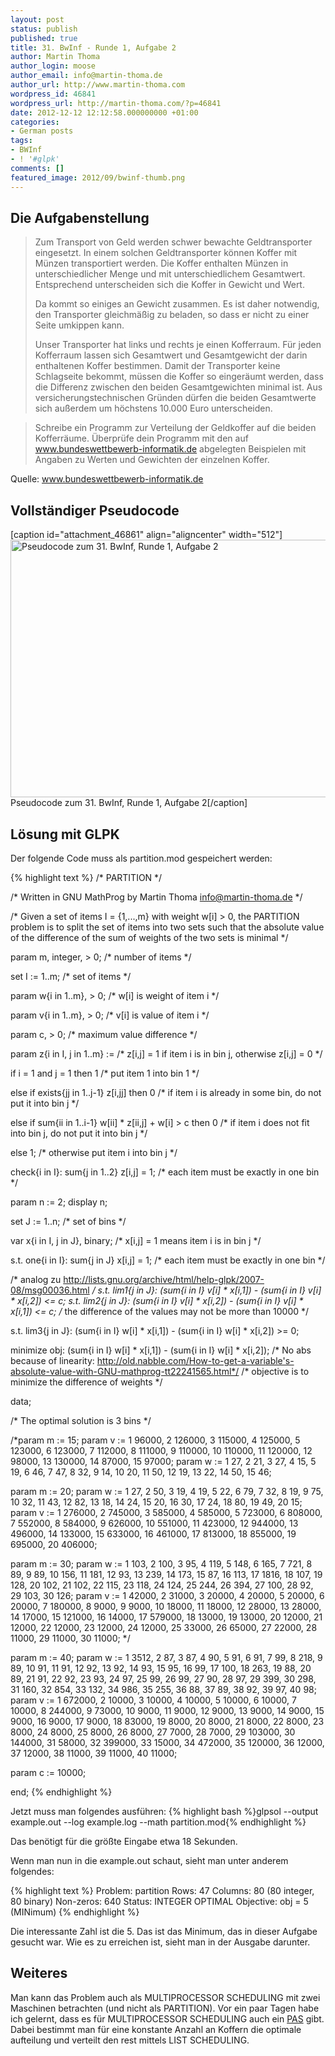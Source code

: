 ```yaml
---
layout: post
status: publish
published: true
title: 31. BwInf - Runde 1, Aufgabe 2
author: Martin Thoma
author_login: moose
author_email: info@martin-thoma.de
author_url: http://www.martin-thoma.com
wordpress_id: 46841
wordpress_url: http://martin-thoma.com/?p=46841
date: 2012-12-12 12:12:58.000000000 +01:00
categories:
- German posts
tags:
- BWInf
- ! '#glpk'
comments: []
featured_image: 2012/09/bwinf-thumb.png
---
```

<h2>Die Aufgabenstellung</h2>
<blockquote>Zum Transport von Geld werden schwer bewachte Geldtransporter eingesetzt. In einem solchen Geldtransporter k&ouml;nnen Koffer mit M&uuml;nzen transportiert werden. Die Koffer enthalten M&uuml;nzen in unterschiedlicher Menge und mit unterschiedlichem Gesamtwert. Entsprechend unterscheiden sich die Koffer in Gewicht und Wert.

Da kommt so einiges an Gewicht zusammen. Es ist daher notwendig, den Transporter gleichm&auml;&szlig;ig zu beladen, so dass er nicht zu einer Seite umkippen kann.

Unser Transporter hat links und rechts je einen Kofferraum. F&uuml;r jeden Kofferraum lassen sich Gesamtwert und Gesamtgewicht der darin enthaltenen Koffer bestimmen. Damit der Transporter keine Schlagseite bekommt, m&uuml;ssen die Koffer so einger&auml;umt werden, dass die Differenz zwischen den beiden Gesamtgewichten minimal ist. Aus versicherungstechnischen Gr&uuml;nden d&uuml;rfen die beiden Gesamtwerte sich au&szlig;erdem um h&ouml;chstens 10.000 Euro unterscheiden.</blockquote>

<blockquote>Schreibe ein Programm zur Verteilung der Geldkoffer auf die beiden Kofferr&auml;ume. &Uuml;berpr&uuml;fe dein Programm mit den auf <a href="http://www.bundeswettbewerb-informatik.de/index.php?id=1168">www.bundeswettbewerb-informatik.de</a> abgelegten Beispielen mit Angaben zu Werten und Gewichten der einzelnen Koffer.</blockquote>

Quelle: <a href="http://www.bundeswettbewerb-informatik.de/fileadmin/templates/bwinf/aufgaben/bwinf31/Aufgabenblatt311_Aufgaben.pdf">www.bundeswettbewerb-informatik.de</a>

<h2>Vollst&auml;ndiger Pseudocode</h2>
[caption id="attachment_46861" align="aligncenter" width="512"]<a href="http://martin-thoma.com/wp-content/uploads/2012/12/pseudocode-31.1.2-bwinf.png"><img src="http://martin-thoma.com/wp-content/uploads/2012/12/pseudocode-31.1.2-bwinf.png" alt="Pseudocode zum 31. BwInf, Runde 1, Aufgabe 2" title="Pseudocode zum 31. BwInf, Runde 1, Aufgabe 2" width="512" height="412" class="size-full wp-image-46861" /></a> Pseudocode zum 31. BwInf, Runde 1, Aufgabe 2[/caption]

<h2>L&ouml;sung mit GLPK</h2>
Der folgende Code muss als partition.mod gespeichert werden:

{% highlight text %}
/* PARTITION */

/* Written in GNU MathProg by Martin Thoma <info@martin-thoma.de> */

/* Given a set of items I = {1,...,m} with weight w[i] > 0, the 
   PARTITION problem is to split the set of items into two sets
   such that the absolute value of the difference of the sum of 
   weights of the two sets is minimal */

param m, integer, > 0;
/* number of items */

set I := 1..m;
/* set of items */

param w{i in 1..m}, > 0;
/* w[i] is weight of item i */

param v{i in 1..m}, > 0;
/* v[i] is value of item i */

param c, > 0;
/* maximum value difference */

param z{i in I, j in 1..m} :=
/* z[i,j] = 1 if item i is in bin j, otherwise z[i,j] = 0 */

   if i = 1 and j = 1 then 1
   /* put item 1 into bin 1 */

   else if exists{jj in 1..j-1} z[i,jj] then 0
   /* if item i is already in some bin, do not put it into bin j */

   else if sum{ii in 1..i-1} w[ii] * z[ii,j] + w[i] > c then 0
   /* if item i does not fit into bin j, do not put it into bin j */

   else 1;
   /* otherwise put item i into bin j */

check{i in I}: sum{j in 1..2} z[i,j] = 1;
/* each item must be exactly in one bin */

param n := 2;
display n;

set J := 1..n;
/* set of bins */

var x{i in I, j in J}, binary;
/* x[i,j] = 1 means item i is in bin j */

s.t. one{i in I}: sum{j in J} x[i,j] = 1;
/* each item must be exactly in one bin */

/* analog zu http://lists.gnu.org/archive/html/help-glpk/2007-08/msg00036.html */
s.t. lim1{j in J}: (sum{i in I} v[i] * x[i,1]) - (sum{i in I} v[i] * x[i,2]) <= c;
s.t. lim2{j in J}: (sum{i in I} v[i] * x[i,2]) - (sum{i in I} v[i] * x[i,1]) <= c;
/* the difference of the values may not be more than 10000 */

s.t. lim3{j in J}: (sum{i in I} w[i] * x[i,1]) - (sum{i in I} w[i] * x[i,2]) >= 0;

minimize obj: (sum{i in I} w[i] * x[i,1]) - (sum{i in I} w[i] * x[i,2]);
/* No abs because of linearity: http://old.nabble.com/How-to-get-a-variable's-absolute-value-with-GNU-mathprog-tt22241565.html*/
/* objective is to minimize the difference of weights */

data;

/* The optimal solution is 3 bins */

/*param m := 15;
param v := 1 96000, 2 126000, 3 115000, 4 125000, 5 123000, 6 123000, 7 112000, 8 111000, 9 110000, 10 110000, 11 120000, 12 98000, 13 130000, 14 87000, 15 97000;
param w := 1 27, 2 21, 3 27, 4 15, 5 19, 6 46, 7 47, 8 32, 9 14, 10 20, 11 50, 12 19, 13 22, 14 50, 15 46;

param m := 20;
param w := 1 27, 2 50, 3 19, 4 19, 5 22, 6 79, 7 32, 8 19, 9 75, 10 32, 11 43, 12 82, 13 18, 14 24, 15 20, 16 30, 17 24, 18 80, 19 49, 20 15;
param v := 1 276000, 2 745000, 3 585000, 4 585000, 5 723000, 6 808000, 7 552000, 8 584000, 9 626000, 10 551000, 11 423000, 12 944000, 13 496000, 14 133000, 15 633000, 16 461000, 17 813000, 18 855000, 19 695000, 20 406000;

param m := 30;
param w := 1 103, 2 100, 3 95, 4 119, 5 148, 6 165, 7 721, 8 89, 9 89, 10 156, 11 181, 12 93, 13 239, 14 173, 15 87, 16 113, 17 1816, 18 107, 19 128, 20 102, 21 102, 22 115, 23 118, 24 124, 25 244, 26 394, 27 100, 28 92, 29 103, 30 126;
param v := 1 42000, 2 31000, 3 20000, 4 20000, 5 20000, 6 20000, 7 180000, 8 9000, 9 9000, 10 18000, 11 18000, 12 28000, 13 28000, 14 17000, 15 121000, 16 14000, 17 579000, 18 13000, 19 13000, 20 12000, 21 12000, 22 12000, 23 12000, 24 12000, 25 33000, 26 65000, 27 22000, 28 11000, 29 11000, 30 11000;
*/

param m := 40;
param w := 1 3512, 2 87, 3 87, 4 90, 5 91, 6 91, 7 99, 8 218, 9 89, 10 91, 11 91, 12 92, 13 92, 14 93, 15 95, 16 99, 17 100, 18 263, 19 88, 20 89, 21 91, 22 92, 23 93, 24 97, 25 99, 26 99, 27 90, 28 97, 29 399, 30 298, 31 160, 32 854, 33 132, 34 986, 35 255, 36 88, 37 89, 38 92, 39 97, 40 98;
param v := 1 672000, 2 10000, 3 10000, 4 10000, 5 10000, 6 10000, 7 10000, 8 244000, 9 73000, 10 9000, 11 9000, 12 9000, 13 9000, 14 9000, 15 9000, 16 9000, 17 9000, 18 83000, 19 8000, 20 8000, 21 8000, 22 8000, 23 8000, 24 8000, 25 8000, 26 8000, 27 7000, 28 7000, 29 103000, 30 144000, 31 58000, 32 399000, 33 15000, 34 472000, 35 120000, 36 12000, 37 12000, 38 11000, 39 11000, 40 11000;

param c := 10000;

end;
{% endhighlight %}

Jetzt muss man folgendes ausf&uuml;hren:
{% highlight bash %}glpsol --output example.out --log example.log --math partition.mod{% endhighlight %}

Das ben&ouml;tigt f&uuml;r die gr&ouml;&szlig;te Eingabe etwa 18 Sekunden.

Wenn man nun in die example.out schaut, sieht man unter anderem folgendes:

{% highlight text %}
Problem:    partition
Rows:       47
Columns:    80 (80 integer, 80 binary)
Non-zeros:  640
Status:     INTEGER OPTIMAL
Objective:  obj = 5 (MINimum)
{% endhighlight %}

Die interessante Zahl ist die 5. Das ist das Minimum, das in dieser Aufgabe gesucht war. Wie es zu erreichen ist, sieht  man in der Ausgabe darunter.

<h2>Weiteres</h2>
Man kann das Problem auch als MULTIPROCESSOR SCHEDULING mit zwei Maschinen betrachten (und nicht als PARTITION). Vor ein paar Tagen habe ich gelernt, dass es f&uuml;r MULTIPROCESSOR SCHEDULING auch ein <a href="http://de.wikipedia.org/wiki/Approximationsalgorithmus#PTAS.2FPAS">PAS</a> gibt. Dabei bestimmt man f&uuml;r eine konstante Anzahl an Koffern die optimale aufteilung und verteilt den rest mittels LIST SCHEDULING.
